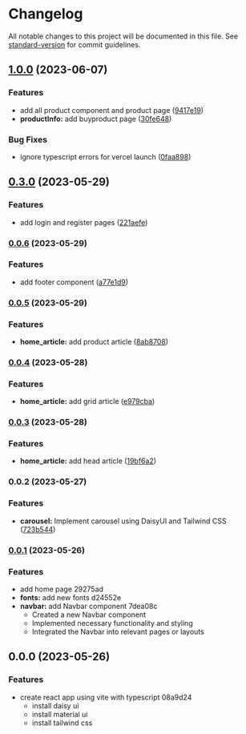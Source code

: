 # Changelog

All notable changes to this project will be documented in this file. See [standard-version](https://github.com/conventional-changelog/standard-version) for commit guidelines.

## [1.0.0](https://github.com/jc2100ph/electro_surge_website_front_end/compare/v0.3.0...v1.0.0) (2023-06-07)


### Features

* add all product component and product page ([9417e19](https://github.com/jc2100ph/electro_surge_website_front_end/commit/9417e19a89c1f078c5f352b8e5437a0a87d2e129))
* **productInfo:** add buyproduct page ([30fe648](https://github.com/jc2100ph/electro_surge_website_front_end/commit/30fe648c859fdfd087fad0440b57f9e465bb6f5d))


### Bug Fixes

* ignore typescript errors for vercel launch ([0faa898](https://github.com/jc2100ph/electro_surge_website_front_end/commit/0faa8986ae35ae3bcebc2e12142dfd0871ebdb34))

## [0.3.0](https://github.com/jc2100ph/electro_surge_website_front_end/compare/v0.0.6...v0.3.0) (2023-05-29)


### Features

* add login and register pages ([221aefe](https://github.com/jc2100ph/electro_surge_website_front_end/commit/221aefe29267f97dd2b5e9e32f972cbb8ca81b83))

### [0.0.6](https://github.com/jc2100ph/electro_surge_website_front_end/compare/v0.0.5...v0.0.6) (2023-05-29)


### Features

* add footer component ([a77e1d9](https://github.com/jc2100ph/electro_surge_website_front_end/commit/a77e1d98181e9be34bd4e911c1051ac74ec2b501))

### [0.0.5](https://github.com/jc2100ph/electro_surge_website_front_end/compare/v0.0.4...v0.0.5) (2023-05-29)


### Features

* **home_article:** add product article ([8ab8708](https://github.com/jc2100ph/electro_surge_website_front_end/commit/8ab870823eb01584f5d82b2b5c2f3b91ce904b11))

### [0.0.4](https://github.com/jc2100ph/electro_surge_website_front_end/compare/v0.0.3...v0.0.4) (2023-05-28)


### Features

* **home_article:** add grid article ([e979cba](https://github.com/jc2100ph/electro_surge_website_front_end/commit/e979cbabb5b5cdb0625a8a632f08f1be10000cc8))

### [0.0.3](https://github.com/jc2100ph/electro_surge_website_front_end/compare/v0.0.2...v0.0.3) (2023-05-28)


### Features

* **home_article:** add head article ([19bf6a2](https://github.com/jc2100ph/electro_surge_website_front_end/commit/19bf6a22c521323f3227d226067d7286ceac4410))

### 0.0.2 (2023-05-27)


### Features

* **carousel:** Implement carousel using DaisyUI and Tailwind CSS ([723b544](https://github.com/jc2100ph/electro_surge_website_front_end/commit/723b5447cf8cd59430e86a2c76438998ed74e372))


### [0.0.1](///compare/v0.0.0...v0.0.1) (2023-05-26)


### Features

* add home page 29275ad
* **fonts:** add new fonts d24552e
* **navbar:** add Navbar component 7dea08c
    - Created a new Navbar component
    - Implemented necessary functionality and styling
    - Integrated the Navbar into relevant pages or layouts

## 0.0.0 (2023-05-26)


### Features

* create react app using vite with typescript 08a9d24
    - install daisy ui
    - install material ui
    - install tailwind css

